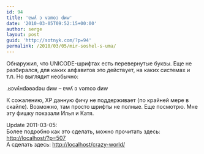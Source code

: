 ```yaml
---
id: 94
title: 'ɐwʎ ɔ vǝmоɔ dиw'
date: '2010-03-05T09:52:15+00:00'
author: serge
layout: post
guid: 'http://sotnyk.com/?p=94'
permalink: /2010/03/05/mir-soshel-s-uma/
---
```


Обнаружил, что UNICODE-шрифтах есть перевернутые буквы. Еще не разбирался, для каких алфавитов это действует, на каких системах и т.п. Но выглядит необычно:

.ʁɔvʎнdǝʚǝdǝu dиw – ɐwʎ ɔ vǝmоɔ dиw  
  
К сожалению, XP данную фичу не поддерживает (по крайней мере в скайпе). Возможно, там просто шрифты не полные. Еще посмотрю. Мне эту фишку показали Илья и Катя.

Update 2011-03-05:  
Более подробно как это сделать, можно прочитать здесь: <http://localhost/?p=507>  
А сделать здесь: <http://localhost/crazy-world/>